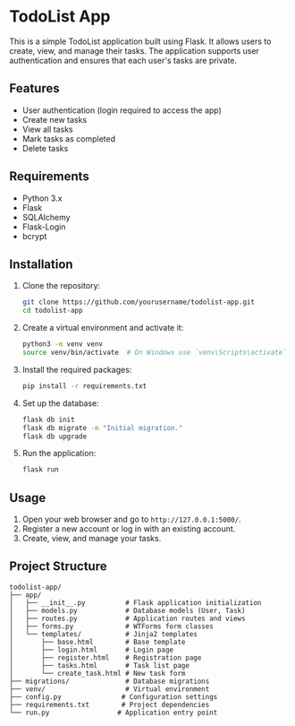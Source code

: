 # TodoList App

This is a simple TodoList application built using Flask. It allows users to create, view, and manage their tasks. The application supports user authentication and ensures that each user's tasks are private.

## Features

- User authentication (login required to access the app)
- Create new tasks
- View all tasks
- Mark tasks as completed
- Delete tasks

## Requirements

- Python 3.x
- Flask
- SQLAlchemy
- Flask-Login
- bcrypt

## Installation

1. Clone the repository:
    ```bash
    git clone https://github.com/yourusername/todolist-app.git
    cd todolist-app
    ```

2. Create a virtual environment and activate it:
    ```bash
    python3 -m venv venv
    source venv/bin/activate  # On Windows use `venv\Scripts\activate`
    ```

3. Install the required packages:
    ```bash
    pip install -r requirements.txt
    ```

4. Set up the database:
    ```bash
    flask db init
    flask db migrate -m "Initial migration."
    flask db upgrade
    ```

5. Run the application:
    ```bash
    flask run
    ```

## Usage

1. Open your web browser and go to `http://127.0.0.1:5000/`.
2. Register a new account or log in with an existing account.
3. Create, view, and manage your tasks.

## Project Structure

```
todolist-app/
├── app/
│   ├── __init__.py          # Flask application initialization
│   ├── models.py            # Database models (User, Task)
│   ├── routes.py            # Application routes and views
│   ├── forms.py             # WTForms form classes
│   └── templates/           # Jinja2 templates
│       ├── base.html        # Base template
│       ├── login.html       # Login page
│       ├── register.html    # Registration page
│       ├── tasks.html       # Task list page
│       └── create_task.html # New task form
├── migrations/              # Database migrations
├── venv/                    # Virtual environment
├── config.py               # Configuration settings
├── requirements.txt        # Project dependencies
└── run.py                 # Application entry point
```




